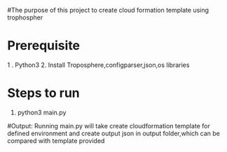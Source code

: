 
#The purpose of this project to create cloud formation template using trophospher

# Prerequisite 
 1 . Python3
 2. Install Troposphere,configparser,json,os libraries
 
# Steps to run 
1. python3 main.py 

#Output:
 Running main.py will take create cloudformation template for defined environment and create output json in output folder,which can be compared with template provided
 
